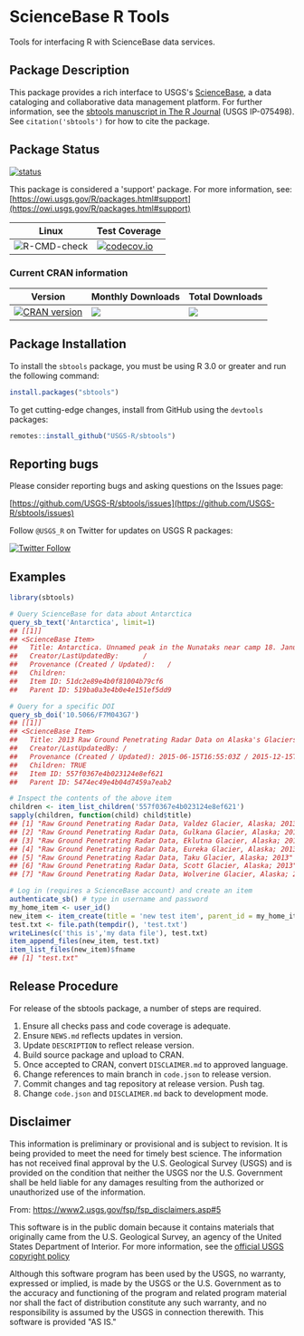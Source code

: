 ScienceBase R Tools
===

Tools for interfacing R with ScienceBase data services.

## Package Description

This package provides a rich interface to USGS's [ScienceBase](https://www.sciencebase.gov/), a data cataloging and collaborative data management platform. For further information, see the [sbtools manuscript in The R Journal](https://journal.r-project.org/archive/2016-1/winslow-chamberlain-appling-etal.pdf) (USGS IP-075498). See `citation('sbtools')` for how to cite the package.

## Package Status

[![status](https://img.shields.io/badge/USGS-Support-yellow.svg)](https://owi.usgs.gov/R/packages.html#support)

This package is considered a 'support' package. For more information, see:
[https://owi.usgs.gov/R/packages.html#support](https://owi.usgs.gov/R/packages.html#support)

|Linux|Test Coverage|
|----------|------------|
| ![R-CMD-check](https://github.com/usgs-r/sbtools/workflows/R-CMD-check/badge.svg) |[![codecov.io](https://codecov.io/github/USGS-R/sbtools/coverage.svg?branch=master)](https://codecov.io/github/USGS-R/sbtools?branch=master)|

### Current CRAN information

|Version|Monthly Downloads|Total Downloads|
|----------|------------|------------|
|[![CRAN version](https://www.r-pkg.org/badges/version/sbtools)](https://cran.r-project.org/package=sbtools)|[![](https://cranlogs.r-pkg.org/badges/sbtools)](https://cran.r-project.org/package=sbtools)|[![](https://cranlogs.r-pkg.org/badges/grand-total/sbtools)](https://cran.r-project.org/package=sbtools)|

## Package Installation
To install the `sbtools` package, you must be using R 3.0 or greater and run the following command:

```r
install.packages("sbtools")
```

To get cutting-edge changes, install from GitHub using the `devtools` packages:

```r
remotes::install_github("USGS-R/sbtools")
```

## Reporting bugs

Please consider reporting bugs and asking questions on the Issues page:

[https://github.com/USGS-R/sbtools/issues](https://github.com/USGS-R/sbtools/issues)


Follow `@USGS_R` on Twitter for updates on USGS R packages:

[![Twitter Follow](https://img.shields.io/twitter/follow/USGS_R.svg?style=social&label=Follow%20USGS_R)](https://twitter.com/USGS_R)

## Examples

```r
library(sbtools)

# Query ScienceBase for data about Antarctica
query_sb_text('Antarctica', limit=1)
## [[1]]
## <ScienceBase Item>
##   Title: Antarctica. Unnamed peak in the Nunataks near camp 18. January 21, 1978.
##   Creator/LastUpdatedBy:      /
##   Provenance (Created / Updated):   /
##   Children:
##   Item ID: 51dc2e89e4b0f81004b79cf6
##   Parent ID: 519ba0a3e4b0e4e151ef5dd9

# Query for a specific DOI
query_sb_doi('10.5066/F7M043G7')
## [[1]]
## <ScienceBase Item>
##   Title: 2013 Raw Ground Penetrating Radar Data on Alaska's Glaciers
##   Creator/LastUpdatedBy: /
##   Provenance (Created / Updated): 2015-06-15T16:55:03Z / 2015-12-15T20:39:06Z
##   Children: TRUE
##   Item ID: 557f0367e4b023124e8ef621
##   Parent ID: 5474ec49e4b04d7459a7eab2

# Inspect the contents of the above item
children <- item_list_children('557f0367e4b023124e8ef621')
sapply(children, function(child) child$title)
## [1] "Raw Ground Penetrating Radar Data, Valdez Glacier, Alaska; 2013"   
## [2] "Raw Ground Penetrating Radar Data, Gulkana Glacier, Alaska; 2013"  
## [3] "Raw Ground Penetrating Radar Data, Eklutna Glacier, Alaska; 2013"  
## [4] "Raw Ground Penetrating Radar Data, Eureka Glacier, Alaska; 2013"   
## [5] "Raw Ground Penetrating Radar Data, Taku Glacier, Alaska; 2013"     
## [6] "Raw Ground Penetrating Radar Data, Scott Glacier, Alaska; 2013"    
## [7] "Raw Ground Penetrating Radar Data, Wolverine Glacier, Alaska; 2013"

# Log in (requires a ScienceBase account) and create an item
authenticate_sb() # type in username and password
my_home_item <- user_id()
new_item <- item_create(title = 'new test item', parent_id = my_home_item)
test.txt <- file.path(tempdir(), 'test.txt')
writeLines(c('this is','my data file'), test.txt)
item_append_files(new_item, test.txt)
item_list_files(new_item)$fname
## [1] "test.txt"
```

## Release Procedure

For release of the sbtools package, a number of steps are required.

1. Ensure all checks pass and code coverage is adequate.
1. Ensure `NEWS.md` reflects updates in version.
1. Update `DESCRIPTION` to reflect release version.
1. Build source package and upload to CRAN.
1. Once accepted to CRAN, convert `DISCLAIMER.md` to approved language.
1. Change references to main branch in `code.json` to release version.
1. Commit changes and tag repository at release version. Push tag.
1. Change `code.json` and `DISCLAIMER.md` back to development mode.

## Disclaimer

This information is preliminary or provisional and is subject to revision. It is being provided to meet the need for timely best science. The information has not received final approval by the U.S. Geological Survey (USGS) and is provided on the condition that neither the USGS nor the U.S. Government shall be held liable for any damages resulting from the authorized or unauthorized use of the information.

From: https://www2.usgs.gov/fsp/fsp_disclaimers.asp#5

This software is in the public domain because it contains materials that originally came from the U.S. Geological Survey, an agency of the United States Department of Interior. For more information, see the [official USGS copyright policy](https://www.usgs.gov/information-policies-and-instructions/copyrights-and-credits "official USGS copyright policy")

Although this software program has been used by the USGS, no warranty, expressed or implied, is made by the USGS or the U.S. Government as to the accuracy and functioning of the program and related program material nor shall the fact of distribution constitute any such warranty, and no responsibility is assumed by the USGS in connection therewith.
This software is provided "AS IS."

